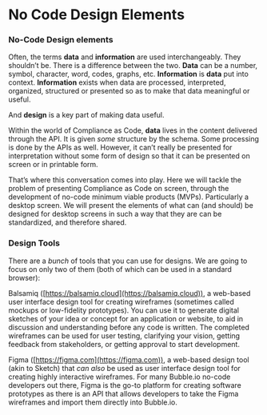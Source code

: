 # No Code Design Elements

### No-Code Design elements

Often, the terms **data** and **information** are used interchangeably. They shouldn’t be. There is a difference between the two. **Data** can be a number, symbol, character, word, codes, graphs, etc. **Information** is **data** put into context. **Information** exists when data are processed, interpreted, organized, structured or presented so as to make that data meaningful or useful.

And **design** is a key part of making data useful.

Within the world of Compliance as Code, **data** lives in the content delivered through the API. It is given _some_ structure by the schema. Some processing is done by the APIs as well. However, it can’t really be presented for interpretation without some form of design so that it can be presented on screen or in printable form.

That’s where this conversation comes into play. Here we will tackle the problem of presenting Compliance as Code on screen, through the development of no-code minimum viable products (MVPs). Particularly a desktop screen. We will present the elements of what can (and should) be designed for desktop screens in such a way that they are can be standardized, and therefore shared.

### Design Tools

There are a _bunch_ of tools that you can use for designs. We are going to focus on only two of them (both of which can be used in a standard browser):

Balsamiq ([https://balsamiq.cloud](https://balsamiq.cloud)), a web-based user interface design tool for creating wireframes (sometimes called mockups or low-fidelity prototypes). You can use it to generate digital sketches of your idea or concept for an application or website, to aid in discussion and understanding before any code is written. The completed wireframes can be used for user testing, clarifying your vision, getting feedback from stakeholders, or getting approval to start development.

Figma ([https://figma.com](https://figma.com)), a web-based design tool (akin to Sketch) that _can also_ be used as user interface design tool for creating highly interactive wireframes. For many Bubble.io no-code developers out there, Figma is the go-to platform for creating software prototypes as there is an API that allows developers to take the Figma wireframes and import them directly into Bubble.io.

